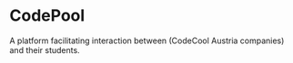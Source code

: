 # CodePool
 A platform facilitating interaction between (CodeCool Austria companies) and their students.
